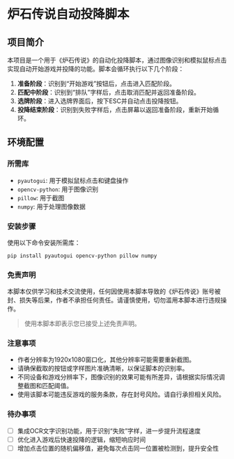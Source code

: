 # 炉石传说自动投降脚本

## 项目简介
本项目是一个用于《炉石传说》的自动化投降脚本，通过图像识别和模拟鼠标点击实现自动开始游戏并投降的功能。脚本会循环执行以下几个阶段：
1. **准备阶段**：识别到“开始游戏”按钮后，点击进入匹配阶段。
2. **匹配中阶段**：识别到“排队”字样后，点击取消匹配并返回准备阶段。
3. **选牌阶段**：进入选牌界面后，按下ESC并自动点击投降按钮。
4. **投降结束阶段**：识别到失败字样后，点击屏幕以返回准备阶段，重新开始循环。

## 环境配置

### 所需库
- `pyautogui`: 用于模拟鼠标点击和键盘操作
- `opencv-python`: 用于图像识别
- `pillow`: 用于截图
- `numpy`: 用于处理图像数据

### 安装步骤
使用以下命令安装所需库：
```bash
pip install pyautogui opencv-python pillow numpy
```
### 免责声明

本脚本仅供学习和技术交流使用，任何因使用本脚本导致的《炉石传说》账号被封、损失等后果，作者不承担任何责任。请谨慎使用，切勿滥用本脚本进行违规操作。

> 使用本脚本即表示您已接受上述免责声明。

### 注意事项

- 作者分辨率为1920x1080窗口化，其他分辨率可能需要重新截图。
- 请确保截取的按钮或字样图片准确清晰，以保证脚本的识别率。
- 不同设备和游戏分辨率下，图像识别的效果可能有所差异，请根据实际情况调整截图和匹配阈值。
- 使用该脚本可能违反游戏的服务条款，存在封号风险。请自行承担相关风险。

### 待办事项

- [ ] 集成OCR文字识别功能，用于识别“失败”字样，进一步提升流程速度
- [ ] 优化进入游戏后快速投降的逻辑，缩短响应时间
- [ ] 增加点击位置的随机偏移值，避免每次点击同一位置被检测到，提升安全性
